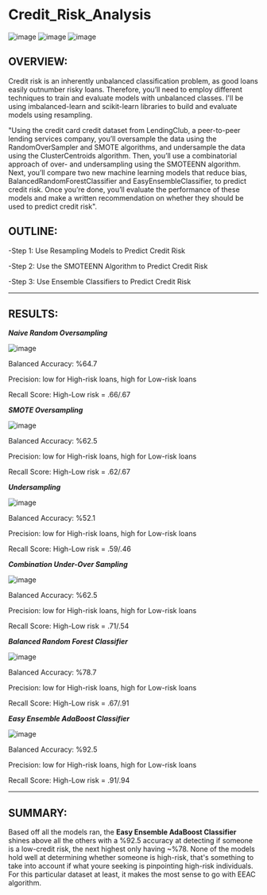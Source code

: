 # Credit_Risk_Analysis

![image](https://user-images.githubusercontent.com/105184244/197450541-f140d924-4bb7-44e2-a692-b852849e1180.png)        ![image](https://user-images.githubusercontent.com/105184244/197468131-0c149b95-a7eb-41c3-9f51-2ac110c0ad3b.png)
        ![image](https://user-images.githubusercontent.com/105184244/197467971-57271299-489e-4f90-9562-7002a058125e.png)


## OVERVIEW:

Credit risk is an inherently unbalanced classification problem, as good loans easily outnumber risky loans. Therefore, you’ll need to employ different techniques to train and evaluate models with unbalanced classes. I'll be using imbalanced-learn and scikit-learn libraries to build and evaluate models using resampling.

"Using the credit card credit dataset from LendingClub, a peer-to-peer lending services company, you’ll oversample the data using the RandomOverSampler and SMOTE algorithms, and undersample the data using the ClusterCentroids algorithm. Then, you’ll use a combinatorial approach of over- and undersampling using the SMOTEENN algorithm. Next, you’ll compare two new machine learning models that reduce bias, BalancedRandomForestClassifier and EasyEnsembleClassifier, to predict credit risk. Once you’re done, you’ll evaluate the performance of these models and make a written recommendation on whether they should be used to predict credit risk".

## OUTLINE:

-Step 1: Use Resampling Models to Predict Credit Risk

-Step 2: Use the SMOTEENN Algorithm to Predict Credit Risk

-Step 3: Use Ensemble Classifiers to Predict Credit Risk

---

## RESULTS:

   **_Naive Random Oversampling_**

![image](https://user-images.githubusercontent.com/105184244/197461505-bd4662f8-638c-4128-8c65-e36af7a79058.png)

Balanced Accuracy: %64.7

Precision: low for High-risk loans, high for Low-risk loans

Recall Score: High-Low risk = .66/.67

   **_SMOTE Oversampling_**

![image](https://user-images.githubusercontent.com/105184244/197461664-3a0df21e-b4d5-4441-9023-8f9fcca7c9f0.png)

Balanced Accuracy: %62.5

Precision: low for High-risk loans, high for Low-risk loans

Recall Score: High-Low risk = .62/.67

   **_Undersampling_**

![image](https://user-images.githubusercontent.com/105184244/197461708-5a6612de-02b8-4521-bc57-429eede1f27d.png)

Balanced Accuracy: %52.1

Precision: low for High-risk loans, high for Low-risk loans

Recall Score: High-Low risk = .59/.46

   **_Combination Under-Over Sampling_**

![image](https://user-images.githubusercontent.com/105184244/197461743-2ed5ee8c-13d3-45e1-b271-19172039f928.png)

Balanced Accuracy: %62.5

Precision: low for High-risk loans, high for Low-risk loans

Recall Score: High-Low risk = .71/.54

   **_Balanced Random Forest Classifier_**

![image](https://user-images.githubusercontent.com/105184244/197462110-dc9e459b-7f5b-4016-a991-84b26e289f2a.png)

Balanced Accuracy: %78.7

Precision: low for High-risk loans, high for Low-risk loans

Recall Score: High-Low risk = .67/.91

   **_Easy Ensemble AdaBoost Classifier_**

![image](https://user-images.githubusercontent.com/105184244/197462132-294fb58f-abe6-4b3f-b6bd-200c30b3131d.png)

Balanced Accuracy: %92.5

Precision: low for High-risk loans, high for Low-risk loans

Recall Score: High-Low risk = .91/.94

---

## SUMMARY:

Based off all the models ran, the **Easy Ensemble AdaBoost Classifier** shines above all the others with a %92.5 accuracy at detecting if someone is a low-credit risk, the next highest only having ~%78. None of the models hold well at determining whether someone is high-risk, that's something to take into account if what youre seeking is pinpointing high-risk individuals. For this particular dataset at least, it makes the most sense to go with EEAC algorithm.
